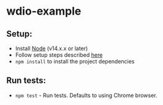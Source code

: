 # wdio-example
 
## Setup:
* Install [Node](http://nodejs.org) (v14.x.x or later)
* Follow setup steps described [here](http://www.protractortest.org/#/tutorial#setup)
* `npm install` to install the project dependencies

## Run tests:
* `npm test` - Run tests. Defaults to using Chrome browser.


